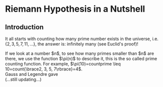 # Riemann Hypothesis in a Nutshell

## Introduction
It all starts with counting how many prime number exists in the universe, i.e. $\lbrace 2, 3, 5, 7, 11, ... \rbrace$,
the answer is: infinitely many (see Euclid's proof)!
<p/>
If we look at a number $n$, to see how many primes smaller than $n$ are there, we use the function $\pi(n)$ to describe it, this is the so called prime counting function. For example, $\pi(10)=countprime \leq 10=count{\brace2, 3, 5, 7\rbrace}=4$.
<br/>
Gauss and Legendre gave
<br/>
(...still updating...)
